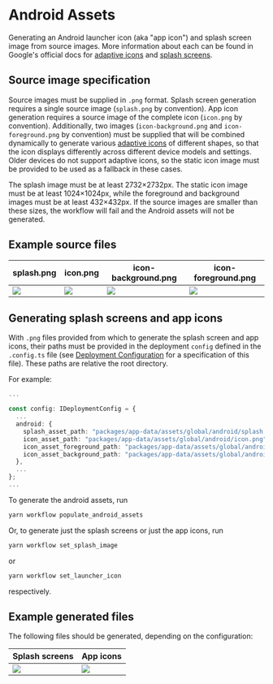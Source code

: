 # Android Assets

Generating an Android launcher icon (aka "app icon") and splash screen image from source images. More information about each can be found in Google's official docs for [adaptive icons](https://developer.android.com/guide/practices/ui_guidelines/icon_design_adaptive) and [splash screens](https://developer.android.com/guide/topics/ui/splash-screen).

## Source image specification
Source images must be supplied in `.png` format. Splash screen generation requires a single source image (`splash.png` by convention). App icon generation requires a source image of the complete icon (`icon.png` by convention). Additionally, two images (`icon-background.png` and `icon-foreground.png` by convention) must be supplied that will be combined dynamically to generate various [adaptive icons](https://developer.android.com/guide/practices/ui_guidelines/icon_design_adaptive) of different shapes, so that the icon displays differently across different device models and settings. Older devices do not support adaptive icons, so the static icon image must be provided to be used as a fallback in these cases.

The splash image must be at least 2732×2732px. The static icon image must be at least 1024×1024px, while the foreground and background images must be at least 432×432px. If the source images are smaller than these sizes, the workflow will fail and the Android assets will not be generated.

## Example source files
| splash.png             | icon.png             | icon-background.png             |icon-foreground.png |
| ---------------------- | -------------------- | ------------------------------- |------------------- |
|![](./images/splash.png)|![](./images/icon.png)|![](./images/icon-background.png)|![](./images/icon-foreground.png)|


## Generating splash screens and app icons
With `.png` files provided from which to generate the splash screen and app icons, their paths must be provided in the deployment `config` defined in the `.config.ts` file (see [Deployment Configuration](../deployments/) for a specification of this file). These paths are relative the root directory.

For example:

```ts title=".idems_app/deployments/plh/global.config.ts"
...

const config: IDeploymentConfig = {
  ...
  android: {
    splash_asset_path: "packages/app-data/assets/global/android/splash.png",
    icon_asset_path: "packages/app-data/assets/global/android/icon.png",
    icon_asset_foreground_path: "packages/app-data/assets/global/android/icon-foreground.png",
    icon_asset_background_path: "packages/app-data/assets/global/android/icon-background.png",
  },
  ...
};
...
```
To generate the android assets, run
```sh
yarn workflow populate_android_assets
```
Or, to generate just the splash screens or just the app icons, run
```sh
yarn workflow set_splash_image
```
or
```sh
yarn workflow set_launcher_icon
```
respectively.

## Example generated files
The following files should be generated, depending on the configuration:

| Splash screens  | App icons  |
| ---- | ---- |
|![](./images/generated-splash-files.png)|![](./images/generated-icon-files.png)|

